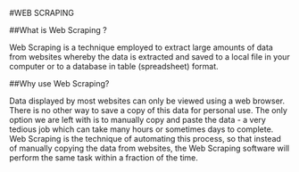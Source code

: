 #WEB SCRAPING

##What is Web Scraping ?

Web Scraping is a technique employed to extract large amounts of data from websites whereby the data is extracted and saved to a local file in your computer or to a database in table (spreadsheet) format.

##Why use Web Scraping?

Data displayed by most websites can only be viewed using a web browser. There is no other way to save a copy of this data for personal use. The only option we are left with is to manually copy and paste the data - a very tedious job which can take many hours or sometimes days to complete. Web Scraping is the technique of automating this process, so that instead of manually copying the data from websites, the Web Scraping software will perform the same task within a fraction of the time. 

